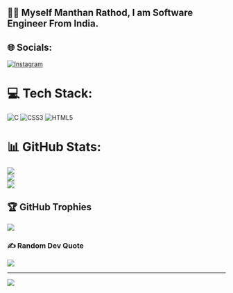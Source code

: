 ## 👋🏽 Myself Manthan Rathod, I am Software Engineer From India.

## 🌐 Socials:
[![Instagram](https://img.shields.io/badge/Instagram-%23E4405F.svg?logo=Instagram&logoColor=white)](https://instagram.com/rathodmanthann) 

# 💻 Tech Stack:
![C](https://img.shields.io/badge/c-%2300599C.svg?style=for-the-badge&logo=c&logoColor=white) 
![CSS3](https://img.shields.io/badge/css3-%231572B6.svg?style=for-the-badge&logo=css3&logoColor=white) 
![HTML5](https://img.shields.io/badge/html5-%23E34F26.svg?style=for-the-badge&logo=html5&logoColor=white) 

# 📊 GitHub Stats:

![](https://github-readme-stats.vercel.app/api?username=manthan0796&theme=dark&hide_border=false&include_all_commits=false&count_private=false)<br/>
![](https://github-readme-streak-stats.herokuapp.com/?user=manthan0796&theme=dark&hide_border=false)<br/>
![](https://github-readme-stats.vercel.app/api/top-langs/?username=manthan0796&theme=dark&hide_border=false&include_all_commits=false&count_private=false&layout=compact)


## 🏆 GitHub Trophies
![](https://github-profile-trophy.vercel.app/?username=manthan0796&theme=dark&no-frame=false&no-bg=false&margin-w=4)

### ✍️ Random Dev Quote
![](https://quotes-github-readme.vercel.app/api?type=horizontal&theme=radical)

---
[![](https://visitcount.itsvg.in/api?id=manthan0796&icon=1&color=0)](https://visitcount.itsvg.in)

<!-- Proudly created with GPRM ( https://gprm.itsvg.in ) -->

